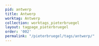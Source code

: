 ```yaml
---
pid: antwerp
title: Antwerp
worktag: Antwerp
collection: worktags_pieterbruegel
layout: tagpage_pieterbruegel
order: '002'
permalink: "/pieterbruegel/tags/antwerp/"
---
```

